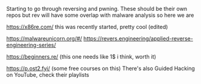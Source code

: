 Starting to go through reversing and pwning. These should be their own repos but rev will have some overlap with malware analysis so here we are


https://x86re.com/
this was recently started, pretty cool (edited)


https://malwareunicorn.org/#/
https://revers.engineering/applied-reverse-engineering-series/

https://beginners.re/ (this one needs like 1$ i think, worth it)

https://p.ost2.fyi/ (some free courses on this)
There's also Guided Hacking on YouTube, check their playlists
